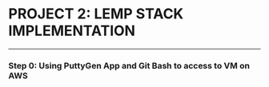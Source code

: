 # PROJECT 2: LEMP STACK IMPLEMENTATION
***
### Step 0: Using PuttyGen App and Git Bash to access to VM on AWS
